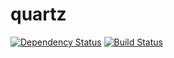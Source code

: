 # quartz
[![Dependency Status](https://www.versioneye.com/user/projects/561fe71536d0ab0016000788/badge.svg?style=flat)](https://www.versioneye.com/user/projects/561fe71536d0ab0016000788)
[![Build Status](https://travis-ci.org/sidlors/quartz.svg)](https://travis-ci.org/sidlors/quartz)
